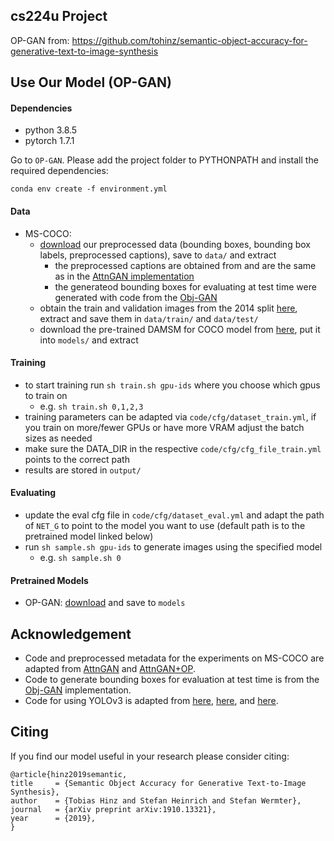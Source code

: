 ##   cs224u Project

OP-GAN from: https://github.com/tohinz/semantic-object-accuracy-for-generative-text-to-image-synthesis


## Use Our Model (OP-GAN)
#### Dependencies
- python 3.8.5
- pytorch 1.7.1

Go to ``OP-GAN``.
Please add the project folder to PYTHONPATH and install the required dependencies:

```
conda env create -f environment.yml
```

#### Data
- MS-COCO:
    - [download](https://www2.informatik.uni-hamburg.de/wtm/software/semantic-object-accuracy/data.tar.gz) our preprocessed data (bounding boxes, bounding box labels, preprocessed captions), save to `data/` and extract
        - the preprocessed captions are obtained from and are the same as in the [AttnGAN implementation](https://github.com/taoxugit/AttnGAN)
        - the generateod bounding boxes for evaluating at test time were generated with code from the [Obj-GAN](https://github.com/jamesli1618/Obj-GAN)
    - obtain the train and validation images from the 2014 split [here](http://cocodataset.org/#download), extract and save them in `data/train/` and `data/test/`
    - download the pre-trained DAMSM for COCO model from [here](https://github.com/taoxugit/AttnGAN), put it into `models/` and extract

#### Training
- to start training run `sh train.sh gpu-ids` where you choose which gpus to train on
    - e.g. `sh train.sh 0,1,2,3`
- training parameters can be adapted via `code/cfg/dataset_train.yml`, if you train on more/fewer GPUs or have more VRAM adjust the batch sizes as needed
- make sure the DATA_DIR in the respective `code/cfg/cfg_file_train.yml` points to the correct path
- results are stored in `output/`

#### Evaluating
- update the eval cfg file in `code/cfg/dataset_eval.yml` and adapt the path of `NET_G` to point to the model you want to use (default path is to the pretrained model linked below)
- run `sh sample.sh gpu-ids` to generate images using the specified model
    - e.g. `sh sample.sh 0`

#### Pretrained Models
- OP-GAN: [download](https://www2.informatik.uni-hamburg.de/wtm/software/semantic-object-accuracy/op-gan.pth) and save to `models`


## Acknowledgement
- Code and preprocessed metadata for the experiments on MS-COCO are adapted from [AttnGAN](https://github.com/taoxugit/AttnGAN) and [AttnGAN+OP](https://github.com/tohinz/multiple-objects-gan).
- Code to generate bounding boxes for evaluation at test time is from the [Obj-GAN](https://github.com/jamesli1618/Obj-GAN) implementation.
- Code for using YOLOv3 is adapted from [here](https://pjreddie.com/darknet/), [here](https://github.com/eriklindernoren/PyTorch-YOLOv3), and [here](https://github.com/ayooshkathuria/pytorch-yolo-v3).

## Citing
If you find our model useful in your research please consider citing:

```
@article{hinz2019semantic,
title     = {Semantic Object Accuracy for Generative Text-to-Image Synthesis},
author    = {Tobias Hinz and Stefan Heinrich and Stefan Wermter},
journal   = {arXiv preprint arXiv:1910.13321},
year      = {2019},
}
```
